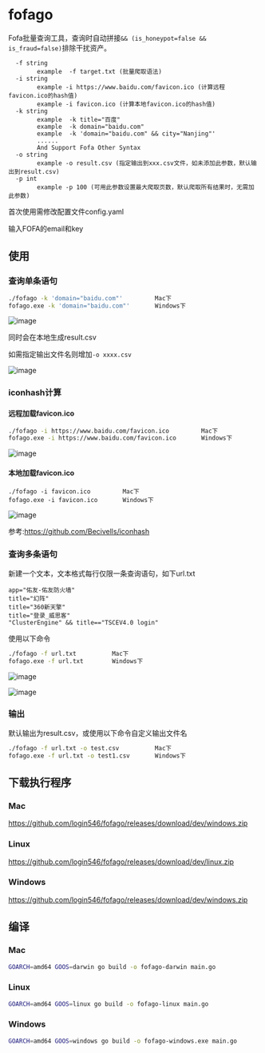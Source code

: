 # fofago

Fofa批量查询工具，查询时自动拼接`&& (is_honeypot=false && is_fraud=false)`排除干扰资产。

~~~
  -f string
    	example  -f target.txt (批量爬取语法)
  -i string
    	example -i https://www.baidu.com/favicon.ico (计算远程favicon.ico的hash值)
    	example -i favicon.ico (计算本地favicon.ico的hash值)
  -k string
    	example  -k title="百度"
    	example  -k domain="baidu.com"
    	example  -k 'domain="baidu.com" && city="Nanjing"'
    	......
    	And Support Fofa Other Syntax
  -o string
    	example -o result.csv (指定输出到xxx.csv文件，如未添加此参数，默认输出到result.csv)
  -p int
    	example -p 100 (可用此参数设置最大爬取页数，默认爬取所有结果时，无需加此参数)
~~~

首次使用需修改配置文件config.yaml

输入FOFA的email和key

## 使用

### 查询单条语句

~~~bash
./fofago -k 'domain="baidu.com"'         Mac下
fofago.exe -k 'domain="baidu.com"'       Windows下
~~~

![image](https://user-images.githubusercontent.com/38073810/149789177-4180c0f8-cdcc-4a99-8709-c9c114aec753.png)

同时会在本地生成result.csv

如需指定输出文件名则增加`-o xxxx.csv`

![image](https://user-images.githubusercontent.com/38073810/130382622-8cf1f3ea-9bb0-4302-84c7-c438113dc8ed.png)

### iconhash计算

#### 远程加载favicon.ico

~~~bash
./fofago -i https://www.baidu.com/favicon.ico         Mac下
fofago.exe -i https://www.baidu.com/favicon.ico       Windows下
~~~

![image](https://user-images.githubusercontent.com/38073810/130549599-d7e52f50-e5cb-4cce-af90-89ad5feabfcc.png)

#### 本地加载favicon.ico

~~~
./fofago -i favicon.ico         Mac下
fofago.exe -i favicon.ico       Windows下
~~~

![image](https://user-images.githubusercontent.com/38073810/130608478-48090fa2-5f16-497f-83c1-d98ee078dda8.png)

参考:https://github.com/Becivells/iconhash

### 查询多条语句

新建一个文本，文本格式每行仅限一条查询语句，如下url.txt

~~~
app="佑友-佑友防火墙"
title="幻阵"
title="360新天擎"
title="登录_威思客"
"ClusterEngine" && title=="TSCEV4.0 login"
~~~

使用以下命令

~~~bash
./fofago -f url.txt          Mac下
fofago.exe -f url.txt        Windows下
~~~

![image](https://user-images.githubusercontent.com/38073810/130382724-a25e2dbf-aeba-4dea-b0f5-c61a58beafab.png)

![image](https://user-images.githubusercontent.com/38073810/130382759-1dc4353a-0f33-425f-923a-96de56596bfb.png)

### 输出

默认输出为result.csv，或使用以下命令自定义输出文件名

~~~bash
./fofago -f url.txt -o test.csv          Mac下
fofago.exe -f url.txt -o test1.csv       Windows下
~~~

## 下载执行程序

### Mac

https://github.com/login546/fofago/releases/download/dev/windows.zip

### Linux

https://github.com/login546/fofago/releases/download/dev/linux.zip

### Windows

https://github.com/login546/fofago/releases/download/dev/windows.zip



## 编译

### Mac

~~~bash
GOARCH=amd64 GOOS=darwin go build -o fofago-darwin main.go
~~~

### Linux

~~~bash
GOARCH=amd64 GOOS=linux go build -o fofago-linux main.go
~~~

### Windows

~~~bash
GOARCH=amd64 GOOS=windows go build -o fofago-windows.exe main.go
~~~

